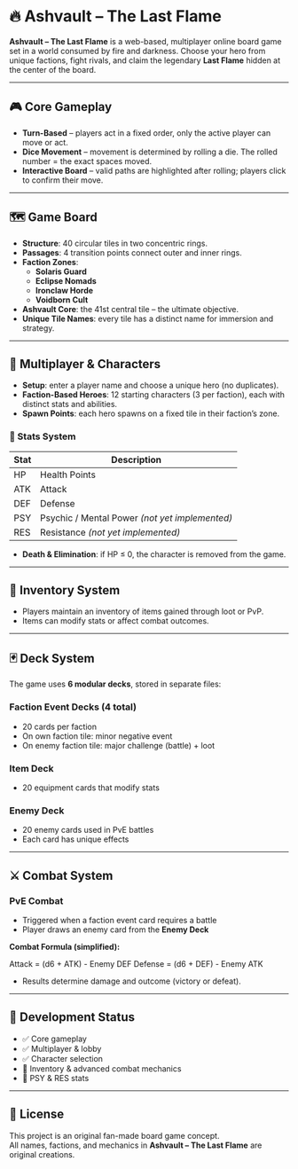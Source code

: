 # 🔥 Ashvault – The Last Flame

**Ashvault – The Last Flame** is a web-based, multiplayer online board game set in a world consumed by fire and darkness. Choose your hero from unique factions, fight rivals, and claim the legendary **Last Flame** hidden at the center of the board.

---

## 🎮 Core Gameplay

- **Turn-Based** – players act in a fixed order, only the active player can move or act.  
- **Dice Movement** – movement is determined by rolling a die. The rolled number = the exact spaces moved.  
- **Interactive Board** – valid paths are highlighted after rolling; players click to confirm their move.  

---

## 🗺️ Game Board

- **Structure**: 40 circular tiles in two concentric rings.  
- **Passages**: 4 transition points connect outer and inner rings.  
- **Faction Zones**:
  - **Solaris Guard**  
  - **Eclipse Nomads**  
  - **Ironclaw Horde**  
  - **Voidborn Cult**  
- **Ashvault Core**: the 41st central tile – the ultimate objective.  
- **Unique Tile Names**: every tile has a distinct name for immersion and strategy.  

---

## 👥 Multiplayer & Characters

- **Setup**: enter a player name and choose a unique hero (no duplicates).  
- **Faction-Based Heroes**: 12 starting characters (3 per faction), each with distinct stats and abilities.  
- **Spawn Points**: each hero spawns on a fixed tile in their faction’s zone.  

### 🧬 Stats System

| Stat | Description |
|------|-------------|
| HP   | Health Points |
| ATK  | Attack |
| DEF  | Defense |
| PSY  | Psychic / Mental Power *(not yet implemented)* |
| RES  | Resistance *(not yet implemented)* |

- **Death & Elimination**: if HP ≤ 0, the character is removed from the game.  

---

## 🎒 Inventory System

- Players maintain an inventory of items gained through loot or PvP.  
- Items can modify stats or affect combat outcomes.  

---

## 🃏 Deck System

The game uses **6 modular decks**, stored in separate files:  

### Faction Event Decks (4 total)
- 20 cards per faction  
- On own faction tile: minor negative event  
- On enemy faction tile: major challenge (battle) + loot  

### Item Deck
- 20 equipment cards that modify stats  

### Enemy Deck
- 20 enemy cards used in PvE battles  
- Each card has unique effects  

---

## ⚔️ Combat System

### PvE Combat
- Triggered when a faction event card requires a battle  
- Player draws an enemy card from the **Enemy Deck**  

**Combat Formula (simplified):**

Attack = (d6 + ATK) - Enemy DEF
Defense = (d6 + DEF) - Enemy ATK


- Results determine damage and outcome (victory or defeat).  

---

## 🚀 Development Status

- ✅ Core gameplay  
- ✅ Multiplayer & lobby  
- ✅ Character selection  
- 🚧 Inventory & advanced combat mechanics  
- 🚧 PSY & RES stats  

---

## 📜 License

This project is an original fan-made board game concept.  
All names, factions, and mechanics in **Ashvault – The Last Flame** are original creations.  


